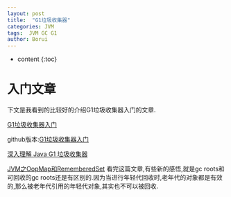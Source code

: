 ```yaml
---
layout: post
title:  "G1垃圾收集器"
categories: JVM
tags:  JVM GC G1
author: Borui
---
```


* content
{:toc}

# 入门文章
下文是我看到的比较好的介绍G1垃圾收集器入门的文章.

[G1垃圾收集器入门](https://blog.csdn.net/renfufei/article/details/41897113)

github版本:[G1垃圾收集器入门](https://github.com/cncounter/translation/blob/master/tiemao_2014/G1/G1.md)

[深入理解 Java G1 垃圾收集器](http://blog.jobbole.com/109170/)

[JVM之OopMap和RememberedSet](https://blog.csdn.net/ifleetingtime/article/details/78934379) 看完这篇文章,有些新的感悟,就是gc roots和可回收的gc roots还是有区别的.因为当进行年轻代回收时,老年代的对象都是有效的,那么被老年代引用的年轻代对象,其实也不可以被回收.
